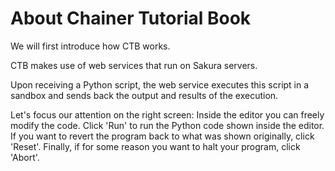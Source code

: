 <!---# Chainer Tutorial Bookについて-->
# About Chainer Tutorial Book

<!---はじめに，Chainer Tutorial Book (CTB）の仕組みについて簡単に紹介します。-->
We will first introduce how CTB works.

<!---CTBは，Sakuraのサーバーで稼働しているウェブサービスを利用しています。-->
CTB makes use of web services that run on Sakura servers.

<!---このウェブサービスはPythonのコードを受け取ると，サンドボックス内で実行し，実行結果の出力を返します。-->
Upon receiving a Python script, the web service executes this script in a sandbox and sends back the output and results of the execution.

<!---さっそく右側の画面を操作してみましょう。
Runをクリックすると右側に表示されているPythonコードを実行します。
プログラムは自由に編集可能です。プログラムを編集した後に再度Runをクリックすると編集後のプログラムを実行できます。
元々表示されていたプログラムに戻したい場合はResetをクリックします。
プログラムを強制的に停止させたい場合はAbortをクリックします。-->
Let's focus our attention on the right screen:
Inside the editor you can freely modify the code.
Click 'Run' to run the Python code shown inside the editor.
If you want to revert the program back to what was shown originally, click 'Reset'.
Finally, if for some reason you want to halt your program, click 'Abort'.
